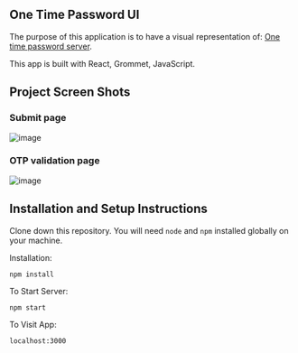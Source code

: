 ## One Time Password UI

The purpose of this application is to have a visual representation of: [One time password server](https://github.com/ingrid0404/otp_server).

This app is built with React, Grommet, JavaScript.

## Project Screen Shots

### Submit page 


![image](https://github.com/ingrid0404/otp-fe/assets/113686835/e3c59324-3b28-4393-807a-2c10e69cd758)



### OTP validation page 


![image](https://github.com/ingrid0404/otp-fe/assets/113686835/d3cdc7ee-ed1f-4fdc-9bdc-25b9981afc39)



## Installation and Setup Instructions

Clone down this repository. You will need `node` and `npm` installed globally on your machine.  

Installation:

`npm install`  

To Start Server:

`npm start`  

To Visit App:

`localhost:3000`  

